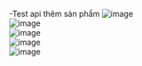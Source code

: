 -Test api thêm sản phẩm 
![image](https://github.com/user-attachments/assets/931de92e-3f85-4668-9019-0165cddb08d5)
<br>
![image](https://github.com/user-attachments/assets/78970226-371c-4a13-bace-02df1137ba29)
<br>
![image](https://github.com/user-attachments/assets/68f72f2e-2bcd-4c93-aadf-8e64121aa80f)
<br>
![image](https://github.com/user-attachments/assets/42513753-1f36-4ac9-9948-a10c2031fba6)
<br>
![image](https://github.com/user-attachments/assets/db0c37aa-d118-4c9b-9fc6-9d5dc7061c17)




